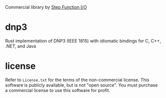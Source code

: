 Commercial library by [Step Function I/O](https://stepfunc.io/)

# dnp3

Rust implementation of DNP3 (IEEE 1815) with idiomatic bindings for C, C++, .NET, and Java

# license 

Refer to `License.txt` for the terms of the non-commercial license.  This software is publicly available, but is not
"open source". You must purchase a commercial license to use this software for profit.
